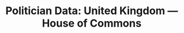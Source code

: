 ---
schema: default
title: 'Politician Data: United Kingdom — House of Commons'
organization: EveryPolitician
notes: >-
  Data on the people within the House of Commons legislature of United Kingdom.
  More infomation: <a
  href="http://everypolitician.org/uk/">http://everypolitician.org/uk/</a>
resources:
  - name: All Data as Popolo JSON
    url: >-
      https://cdn.rawgit.com/everypolitician/everypolitician-data/8382ff6bd31785d630950716ccb53eccfbe8485f/data/UK/Commons/ep-popolo-v1.0.json
    format: json
  - name: From 2015-05-08
    url: >-
      https://cdn.rawgit.com/everypolitician/everypolitician-data/b01a076245fc930841f8c9e88cf4ef909de1b03c/data/UK/Commons/term-56.csv
    format: csv
  - name: 2010-05-06 to 2015-03-30
    url: >-
      https://cdn.rawgit.com/everypolitician/everypolitician-data/b01a076245fc930841f8c9e88cf4ef909de1b03c/data/UK/Commons/term-55.csv
    format: csv
  - name: 2005-05-05 to 2010-04-12
    url: >-
      https://cdn.rawgit.com/everypolitician/everypolitician-data/b01a076245fc930841f8c9e88cf4ef909de1b03c/data/UK/Commons/term-54.csv
    format: csv
  - name: 2001-06-07 to 2005-04-11
    url: >-
      https://cdn.rawgit.com/everypolitician/everypolitician-data/b01a076245fc930841f8c9e88cf4ef909de1b03c/data/UK/Commons/term-53.csv
    format: csv
  - name: 1997-05-01 to 2001-05-14
    url: >-
      https://cdn.rawgit.com/everypolitician/everypolitician-data/9573b8c93fa64b0f588ba811177966b2e6df22a5/data/UK/Commons/term-52.csv
    format: csv
  - name: How To Use The Data
    url: 'http://docs.everypolitician.org/use_the_data.html'
    format: html
license: ''
category:
  - People
  - Groups & Bodies
  - United Kingdom
  - GE2017
maintainer: EveryPolitician
maintainer_email: team@everypolitician.org
last_modified: '2017-04-14 17:16:11 +0000'
more_info: 'http://docs.everypolitician.org'
---